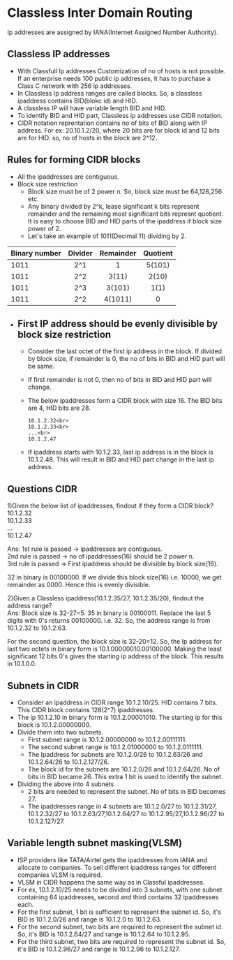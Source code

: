 # Classless Inter Domain Routing

Ip addresses are assigned by IANA(Internet Assigned Number Authority).

Classless IP addresses
-
- With Classfull Ip addresses Customization of no of hosts is not possible. If an enterprise needs 100 public ip addresses, it has to purchase a Class C network with 256 ip addresses.
- In Classless Ip address ranges are called blocks. So, a classless ipaddress contains BID(blokc id) and HID.
- A classless IP will have variable length BID and HID.
- To identify BID and HID part, Classless ip addresses use CIDR notation.
- CIDR notation reprentation contains no of bits of BID along with IP address. For ex: 20.10.1.2/20, where 20 bits are for block id and 12 bits are for HID. so, no of hosts in the block are 2^12.

Rules for forming CIDR blocks
-
- All the ipaddresses are contiguous.
- Block size restriction
  - Block size must be of 2 power n. So, block size must be 64,128,256 etc.
  - Any binary divided by 2^k, lease significant k bits represent remainder and the remaining most significant bits represnt quotient.  It is easy to choose BID and HID parts of the ipaddress if block size power of 2.
  - Let's take an example of 1011(Decimal 11) dividing by 2.

|Binary number	| Divider	    | Remainder		  |Quotient		   |
|---------------|:-------------:|:---------------:|:--------------:|
|1011	 	 	|2^1    		|1   		      |5(101)		   |
|1011  			|2^2    		|3(11)	   		  |2(10)		   |
|1011  			|2^3    		|3(101)	   		  |1(1)			   |
|1011  			|2^2    		|4(1011)   		  |0			   |

- First IP address should be evenly divisible by block size restriction
  - 
  - Consider the last octet of the first ip address in the block. If divided by block size, if remainder is 0, the no of bits in BID and HID part will be same.
  - If first remainder is not 0, then no of bits in BID and HID part will change. 
  - The below ipaddresses form a CIDR block with size 16. The BID bits are 4, HID bits are 28.

        10.1.2.32<br>
        10.1.2.33<br>
        ...<br>
        10.1.2.47
   - If ipaddress starts with 10.1.2.33, last ip address is in the block is 10.1.2.48. This will result in BID and HID part change in the last ip address.

Questions CIDR
---------------
1)Given the below list of ipaddresses, findout if they form a CIDR block?<br>
10.1.2.32<br>
10.1.2.33<br>
...<br>
10.1.2.47

Ans: 
1st rule is passed -> ipaddresses are contiguous.<br>
2nd rule is passed -> no of ipaddresses(16) should be 2 power n. <br>
3rd rule is passed -> First ipaddress should be divisible by block size(16).<br>

32 in binary is 00100000. If we divide this block size(16) i.e. 10000, we get remainder as 0000. Hence this is evenly divisible.

2)Given a Classless ipaddress(10.1.2.35/27, 10.1.2.35/20), findout the address range?<br>
Ans: Block size is 32-27=5. 35 in binary is 00100011. Replace the last 5 digits with 0's returns 00100000. i.e. 32. So, the address range is from 10.1.2.32 to 10.1.2.63.

For the second question, the block size is 32-20=12. So, the Ip address for last two octets in binary form is 10.1.00000010.00100000. Making the least significant 12 bits 0's gives the starting ip address of the block. This results in 10.1.0.0.

Subnets in CIDR
---------------
- Consider an ipaddress in CIDR range 10.1.2.10/25. HID contains 7 bits. This CIDR block contains 128(2^7) ipaddresses. 
- The ip 10.1.2.10 in binary form is 10.1.2.00001010. The starting ip for this block is 10.1.2.00000000. 
- Divide them into two subnets. 
  - First subnet range is 10.1.2.00000000 to 10.1.2.00111111. 
  - The second subnet range is 10.1.2.01000000 to 10.1.2.0111111. 
  - The Ipaddress for subnets are 10.1.2.0/26 to 10.1.2.63/26 and 10.1.2.64/26 to 10.1.2.127/26. 
  - The block id for the subnets are 10.1.2.0/26 and 10.1.2.64/26. No of bits in BID became 26. This extra 1 bit is used to identify the subnet.
 - Dividing the above into 4 subnets
   - 2 bits are needed to represent the subnet. No of bits in BID becomes 27.
   - The ipaddresses range in 4 subnets are 10.1.2.0/27 to 10.1.2.31/27, 10.1.2.32/27 to 10.1.2.63/27,10.1.2.64/27 to 10.1.2.95/27,10.1.2.96/27 to 10.1.2.127/27. 

Variable length subnet masking(VLSM)
-
- ISP providers like TATA/Airtel gets the ipaddresses from IANA and allocate to companies. To sell different ipaddress ranges for different companies VLSM is required.
- VLSM in CIDR happens the same way as in Classful ipaddresses. 
- For ex, 10.1.2.10/25 needs to be divided into 3 subnets, with one subnet containing 64 ipaddresses, second and third contains 32 ipaddresses each. 
- For the first subnet, 1 bit is sufficient to represent the subnet id. So, it's BID is 10.1.2.0/26 and range is 10.1.2.0 to 10.1.2.63.
- For the second subnet, two bits are required to represent the subnet id. So, it's BID is 10.1.2.64/27 and range is 10.1.2.64 to 10.1.2.95.
- For the third subnet, two bits are required to represent the subnet id. So, it's BID is 10.1.2.96/27 and range is 10.1.2.96 to 10.1.2.127.



